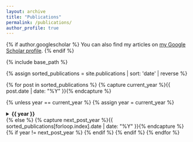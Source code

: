 ```yaml
---
layout: archive
title: "Publications"
permalink: /publications/
author_profile: true
---
```


{% if author.googlescholar %}
  You can also find my articles on [my Google Scholar profile]({{author.googlescholar}}).
{% endif %}

{% include base_path %}

{% assign sorted_publications = site.publications | sort: 'date' | reverse %}

{% for post in sorted_publications %}
  {% capture current_year %}{{ post.date | date: "%Y" }}{% endcapture %}
  
  {% unless year == current_year %}
    {% assign year = current_year %}
    <details>
      <summary class="year-toggle">{{ year }}</summary>
      <div id="publications-{{ year }}" class="publications-section">
  {% endunless %}
  
  {% include archive-single.html %}
  
  {% if forloop.last %}
      </div>
    </details>
  {% else %}
    {% capture next_post_year %}{{ sorted_publications[forloop.index].date | date: "%Y" }}{% endcapture %}
    {% if year != next_post_year %}
      </div>
    </details>
    {% endif %}
  {% endif %}
{% endfor %}

<style>
.year-toggle {
  cursor: pointer;
  font-weight: bold;
}

.publications-section {
  margin-left: 1em;
  margin-bottom: 1em;
}

details:not([open]) .publications-section {
  display: none;
}
</style>

